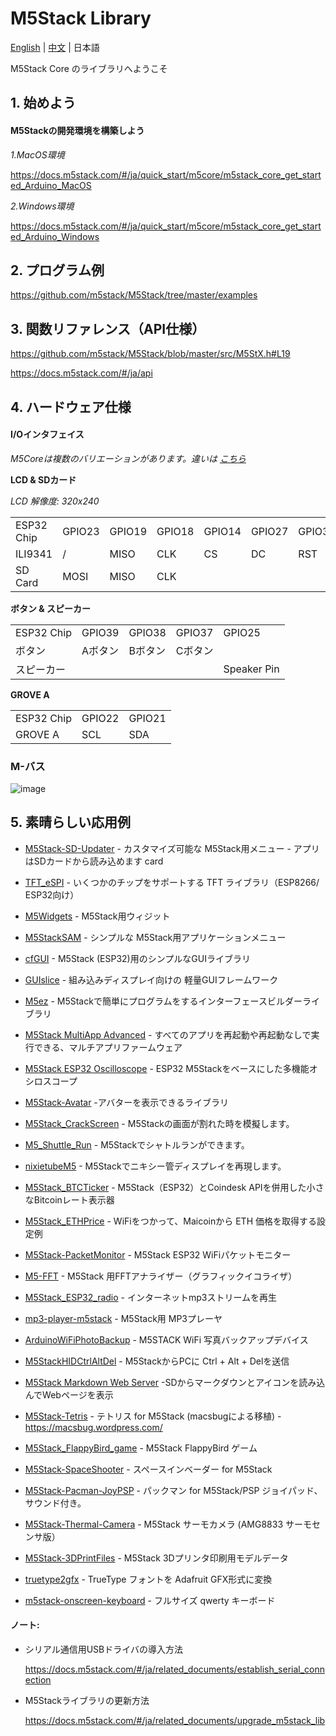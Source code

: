 # M5Stack Library

[English](../README.md) | [中文](getting_started_cn.md) | 日本語

M5Stack Core のライブラリへようこそ

## 1. 始めよう

#### M5Stackの開発環境を構築しよう

*1.MacOS環境*

https://docs.m5stack.com/#/ja/quick_start/m5core/m5stack_core_get_started_Arduino_MacOS

*2.Windows環境*

https://docs.m5stack.com/#/ja/quick_start/m5core/m5stack_core_get_started_Arduino_Windows


## 2. プログラム例

https://github.com/m5stack/M5Stack/tree/master/examples

## 3. 関数リファレンス（API仕様）

https://github.com/m5stack/M5Stack/blob/master/src/M5StX.h#L19

https://docs.m5stack.com/#/ja/api


## 4. ハードウェア仕様

#### I/Oインタフェイス 

*M5Coreは複数のバリエーションがあります。違いは [こちら](https://github.com/m5stack/M5-Schematic/blob/master/Core/hardware_difference_between_cores_ja.md)*

**LCD & SDカード**

*LCD 解像度: 320x240*

<table>
 <tr><td>ESP32 Chip</td><td>GPIO23</td><td>GPIO19</td><td>GPIO18</td><td>GPIO14</td><td>GPIO27</td><td>GPIO33</td><td>GPIO32</td><td>GPIO4</td></tr>
 <tr><td>ILI9341</td><td>/</td><td>MISO</td><td>CLK</td><td>CS</td><td>DC</td><td>RST</td><td>BL</td><td> </td></tr>
 <tr><td>SD Card</td><td>MOSI</td><td>MISO</td><td>CLK</td><td> </td><td> </td><td> </td><td> </td><td>CS</td></tr>

</table>

**ボタン & スピーカー**

<table>
 <tr><td>ESP32 Chip</td><td>GPIO39</td><td>GPIO38</td><td>GPIO37</td><td>GPIO25</td></tr>
 <tr><td>ボタン</td><td>Aボタン</td><td>Bボタン</td><td>Cボタン</td><td> </td></tr>
 <tr><td>スピーカー</td><td> </td><td> </td><td> </td><td>Speaker Pin</td></tr>
</table>

**GROVE A**

<table>
 <tr><td>ESP32 Chip</td><td>GPIO22</td><td>GPIO21</td></tr>
 <tr><td>GROVE A</td><td>SCL</td><td>SDA</td></tr>
</table>


### M-バス
![image](M-BUS.jpg)

## 5. 素晴らしい応用例

* [M5Stack-SD-Updater](https://github.com/tobozo/M5Stack-SD-Updater) - カスタマイズ可能な M5Stack用メニュー - アプリはSDカードから読み込めます
  card

* [TFT_eSPI](https://github.com/Bodmer/TFT_eSPI)  - いくつかのチップをサポートする TFT ライブラリ（ESP8266/ ESP32向け）


* [M5Widgets](https://github.com/Kongduino/M5Widgets) -  M5Stack用ウィジット

* [M5StackSAM](https://github.com/tomsuch/M5StackSAM) - シンプルな M5Stack用アプリケーションメニュー

* [cfGUI](https://github.com/JF002/cfGUI) -  M5Stack (ESP32)用のシンプルなGUIライブラリ

* [GUIslice](https://github.com/ImpulseAdventure/GUIslice) - 組み込みディスプレイ向けの 軽量GUIフレームワーク

* [M5ez](https://github.com/ropg/M5ez) - M5Stackで簡単にプログラムをするインターフェースビルダーライブラリ


* [M5Stack MultiApp Advanced](https://github.com/botofancalin/M5Stack-MultiApp-Advanced) -  すべてのアプリを再起動や再起動なしで実行できる、マルチアプリファームウェア


* [M5Stack ESP32 Oscilloscope](https://github.com/botofancalin/M5Stack-ESP32-Oscilloscope) -  ESP32 M5Stackをベースにした多機能オシロスコープ

* [M5Stack-Avatar](https://github.com/meganetaaan/m5stack-avatar) -アバターを表示できるライブラリ

* [M5Stack_CrackScreen](https://github.com/nomolk/M5Stack_CrackScreen) - M5Stackの画面が割れた時を模擬します。

* [M5_Shuttle_Run](https://github.com/n0bisuke/M5_Shuttle_Run) - M5Stackでシャトルランができます。

* [nixietubeM5](https://github.com/drayde/nixietubeM5) - M5Stackでニキシー管ディスプレイを再現します。

* [M5Stack_BTCTicker](https://github.com/dankelley2/M5Stack_BTCTicker) - M5Stack（ESP32）とCoindesk APIを併用した小さなBitcoinレート表示器

* [M5Stack_ETHPrice](https://github.com/donma/M5StackWifiSettingWithETHPrice) -  WiFiをつかって、Maicoinから ETH 価格を取得する設定例 

* [M5Stack-PacketMonitor](https://github.com/tobozo/M5Stack-PacketMonitor) - M5Stack ESP32 WiFiパケットモニター

* [M5-FFT](https://github.com/ElectroMagus/M5-FFT) - M5Stack 用FFTアナライザー（グラフィックイコライザ）

* [M5Stack_ESP32_radio](https://github.com/anton-b/M5Stack_ESP32_radio) - インターネットmp3ストリームを再生

* [mp3-player-m5stack](https://github.com/dsiberia9s/mp3-player-m5stack) - M5Stack用 MP3プレーヤ

* [ArduinoWiFiPhotoBackup](https://github.com/moononournation/ArduinoWiFiPhotoBackup) - M5STACK WiFi 写真バックアップデバイス

* [M5StackHIDCtrlAltDel](https://github.com/mhama/M5StackHIDCtrlAltDel) - M5StackからPCに Ctrl + Alt + Delを送信

* [M5Stack Markdown Web Server](https://github.com/PartsandCircuits/M5Stack-MarkdownWebServer) -SDからマークダウンとアイコンを読み込んでWebページを表示

* [M5Stack-Tetris](https://github.com/PartsandCircuits/M5Stack-Tetris) - テトリス for M5Stack (macsbugによる移植) - https://macsbug.wordpress.com/

* [M5Stack_FlappyBird_game](https://github.com/pcelli85/M5Stack_FlappyBird_game) - M5Stack FlappyBird ゲーム

* [M5Stack-SpaceShooter](https://github.com/PartsandCircuits/M5Stack-SpaceShooter) - スペースインベーダー for M5Stack

* [M5Stack-Pacman-JoyPSP](https://github.com/tobozo/M5Stack-Pacman-JoyPSP) - パックマン for M5Stack/PSP ジョイパッド、サウンド付き。

* [M5Stack-Thermal-Camera](https://github.com/hkoffer/M5Stack-Thermal-Camera-) - M5Stack サーモカメラ (AMG8833 サーモセンサ版）

* [M5Stack-3DPrintFiles](https://github.com/PartsandCircuits/M5Stack-3DPrintFiles) - M5Stack 3Dプリンタ印刷用モデルデータ 

* [truetype2gfx](https://github.com/ropg/truetype2gfx) -  TrueType フォントを Adafruit GFX形式に変換

* [m5stack-onscreen-keyboard](https://github.com/yellowelise/m5stack-onscreen-keyboard) - フルサイズ qwerty キーボード

#### ノート:

* シリアル通信用USBドライバの導入方法

  https://docs.m5stack.com/#/ja/related_documents/establish_serial_connection

* M5Stackライブラリの更新方法

  https://docs.m5stack.com/#/ja/related_documents/upgrade_m5stack_lib
